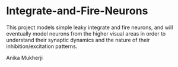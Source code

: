 # Integrate-and-Fire-Neurons

This project models simple leaky integrate and fire neurons, and will eventually model neurons from the higher visual areas in order to understand their synaptic dynamics and the nature of their inhibition/excitation patterns. 

Anika Mukherji
